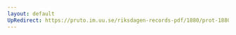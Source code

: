 ```yaml
---
layout: default
UpRedirect: https://pruto.im.uu.se/riksdagen-records-pdf/1880/prot-1880--ak--031/prot-1880--ak--031_007.pdf
---
```

